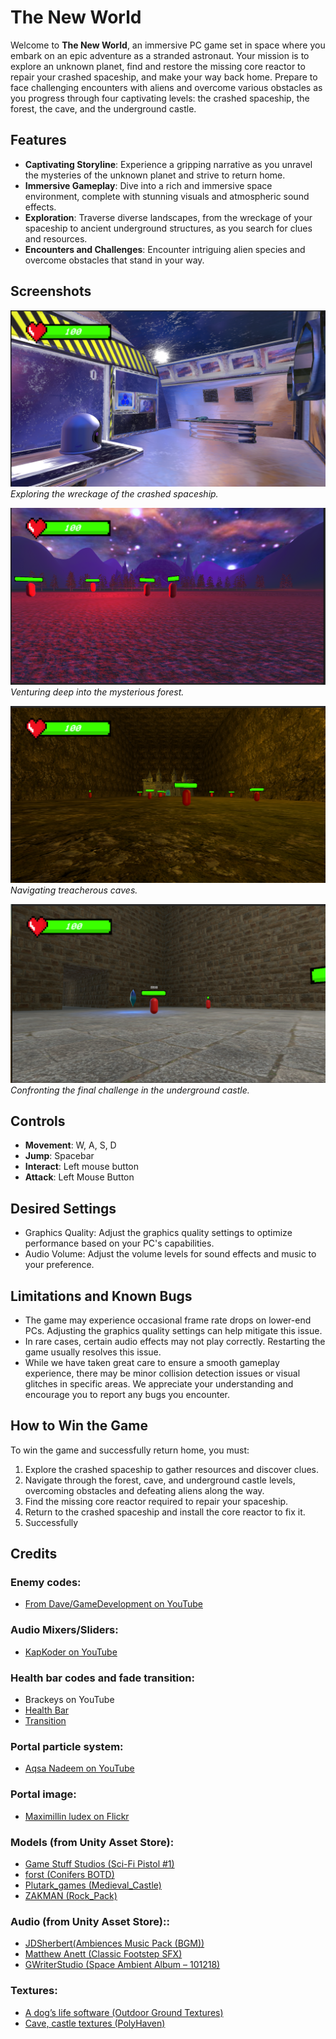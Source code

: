 # The New World

Welcome to **The New World**, an immersive PC game set in space where you embark on an epic adventure as a stranded astronaut. Your mission is to explore an unknown planet, find and restore the missing core reactor to repair your crashed spaceship, and make your way back home. Prepare to face challenging encounters with aliens and overcome various obstacles as you progress through four captivating levels: the crashed spaceship, the forest, the cave, and the underground castle.

## Features

- **Captivating Storyline**: Experience a gripping narrative as you unravel the mysteries of the unknown planet and strive to return home.
- **Immersive Gameplay**: Dive into a rich and immersive space environment, complete with stunning visuals and atmospheric sound effects.
- **Exploration**: Traverse diverse landscapes, from the wreckage of your spaceship to ancient underground structures, as you search for clues and resources.
- **Encounters and Challenges**: Encounter intriguing alien species and overcome obstacles that stand in your way.

## Screenshots

![Screenshot 1](I3E_Screenshots/Screenshot1.png)
_Exploring the wreckage of the crashed spaceship._

![Screenshot 2](I3E_Screenshots/Screenshot2.png)
_Venturing deep into the mysterious forest._

![Screenshot 3](I3E_Screenshots/Screenshot3.png)
_Navigating treacherous caves._

![Screenshot 4](I3E_Screenshots/Screenshot4.png)
_Confronting the final challenge in the underground castle._

## Controls

- **Movement**: W, A, S, D
- **Jump**: Spacebar
- **Interact**: Left mouse button
- **Attack**: Left Mouse Button


## Desired Settings

- Graphics Quality: Adjust the graphics quality settings to optimize performance based on your PC's capabilities.
- Audio Volume: Adjust the volume levels for sound effects and music to your preference.

## Limitations and Known Bugs

- The game may experience occasional frame rate drops on lower-end PCs. Adjusting the graphics quality settings can help mitigate this issue.
- In rare cases, certain audio effects may not play correctly. Restarting the game usually resolves this issue.
- While we have taken great care to ensure a smooth gameplay experience, there may be minor collision detection issues or visual glitches in specific areas. We appreciate your understanding and encourage you to report any bugs you encounter.

## How to Win the Game

To win the game and successfully return home, you must:

1. Explore the crashed spaceship to gather resources and discover clues.
2. Navigate through the forest, cave, and underground castle levels, overcoming obstacles and defeating aliens along the way.
3. Find the missing core reactor required to repair your spaceship.
4. Return to the crashed spaceship and install the core reactor to fix it.
5. Successfully

## Credits

### Enemy codes:
- [From Dave/GameDevelopment on YouTube](https://youtu.be/UjkSFoLxesw)
### Audio Mixers/Sliders:
- [KapKoder on YouTube](https://youtu.be/pbuJUaO-wpY)
### Health bar codes and fade transition: 
- Brackeys on YouTube
 - [Health Bar](https://www.youtube.com/watch?v=BLfNP4Sc_iA)
 - [Transition](https://youtu.be/CE9VOZivb3I)
### Portal particle system:
- [Aqsa Nadeem on YouTube](https://youtu.be/_qj-chjOBXc)
### Portal image:
- [Maximillin ludex on Flickr](https://www.flickr.com/photos/fightforthelight/7043965847)

### Models (from Unity Asset Store):
- [Game Stuff Studios (Sci-Fi Pistol #1)](https://assetstore.unity.com/packages/3d/props/guns/sci-fi-pistol-1-141442)
- [forst (Conifers BOTD)](https://assetstore.unity.com/packages/3d/vegetation/trees/conifers-botd-142076)
- [Plutark_games (Medieval_Castle)](https://assetstore.unity.com/packages/3d/environments/medieval-castle-227378)
- [ZAKMAN (Rock_Pack)](https://assetstore.unity.com/packages/3d/environments/landscapes/rock-pack-210536)

### Audio (from Unity Asset Store)::
- [JDSherbert(Ambiences Music Pack (BGM))](https://assetstore.unity.com/packages/audio/music/ambiences-music-pack-bgm-247515)
- [Matthew Anett (Classic Footstep SFX)](https://assetstore.unity.com/packages/audio/sound-fx/classic-footstep-sfx-173668)
- [GWriterStudio (Space Ambient Album – 101218)](https://assetstore.unity.com/packages/audio/ambient/space-ambient-album-101218-130708)

### Textures:
- [A dog’s life software (Outdoor Ground Textures)](https://assetstore.unity.com/packages/2d/textures-materials/floors/outdoor-ground-textures-12555)
- [Cave, castle textures (PolyHaven)](https://polyhaven.com/textures)

